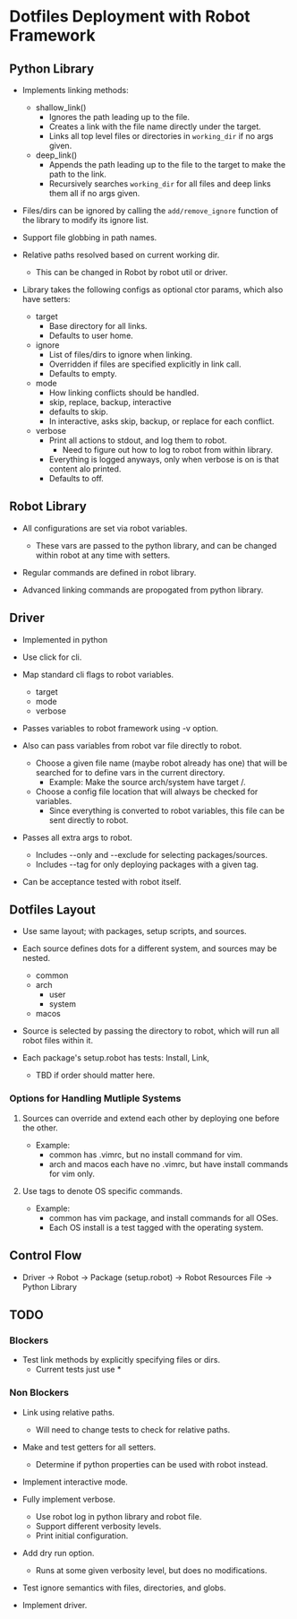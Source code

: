 # Dotfiles Deployment with Robot Framework

## Python Library

- Implements linking methods:
    - shallow_link()
        - Ignores the path leading up to the file.
        - Creates a link with the file name directly under the target.
        - Links all top level files or directories in `working_dir` if no args given.
    - deep_link()
        - Appends the path leading up to the file to the target to make the path to the link.
        - Recursively searches `working_dir` for all files and deep links them all if no args given.

- Files/dirs can be ignored by calling the `add/remove_ignore` function of the library to modify its ignore list.

- Support file globbing in path names.

- Relative paths resolved based on current working dir.
    - This can be changed in Robot by robot util or driver.

- Library takes the following configs as optional ctor params, which also have setters:
    - target
        - Base directory for all links.
        - Defaults to user home.
    - ignore
        - List of files/dirs to ignore when linking.
        - Overridden if files are specified explicitly in link call.
        - Defaults to empty.
    - mode
        - How linking conflicts should be handled.
        - skip, replace, backup, interactive
        - defaults to skip.
        - In interactive, asks skip, backup, or replace for each conflict.
    - verbose
        - Print all actions to stdout, and log them to robot.
            - Need to figure out how to log to robot from within library.
        - Everything is logged anyways, only when verbose is on is that content alo printed.
        - Defaults to off.

## Robot Library

- All configurations are set via robot variables.
    - These vars are passed to the python library, and can be changed within robot at any time with setters.

- Regular commands are defined in robot library.

- Advanced linking commands are propogated from python library.

## Driver

- Implemented in python

- Use click for cli.

- Map standard cli flags to robot variables.
    - target
    - mode
    - verbose

- Passes variables to robot framework using -v option.

- Also can pass variables from robot var file directly to robot.
    - Choose a given file name (maybe robot already has one) that will be searched for to define vars in the current
    directory.
        - Example: Make the source arch/system have target /.
    - Choose a config file location that will always be checked for variables.
        - Since everything is converted to robot variables, this file can be sent directly to robot.

- Passes all extra args to robot.
    - Includes --only and --exclude for selecting packages/sources.
    - Includes --tag for only deploying packages with a given tag.

- Can be acceptance tested with robot itself.

## Dotfiles Layout

- Use same layout; with packages, setup scripts, and sources.

- Each source defines dots for a different system, and sources may be nested.
    - common
    - arch
        - user
        - system
    - macos

- Source is selected by passing the directory to robot, which will run all robot files within it.

- Each package's setup.robot has tests: Install, Link, <anything else>
    - TBD if order should matter here.

### Options for Handling Mutliple Systems

1. Sources can override and extend each other by deploying one before the other.
    - Example:
        - common has .vimrc, but no install command for vim.
        - arch and macos each have no .vimrc, but have install commands for vim only.

2. Use tags to denote OS specific commands.
    - Example:
        - common has vim package, and install commands for all OSes.
        - Each OS install is a test tagged with the operating system.

## Control Flow

- Driver -> Robot -> Package (setup.robot) -> Robot Resources File -> Python Library

## TODO

### Blockers

- Test link methods by explicitly specifying files or dirs.
    - Current tests just use *

### Non Blockers

- Link using relative paths.
    - Will need to change tests to check for relative paths.

- Make and test getters for all setters.
    - Determine if python properties can be used with robot instead.

- Implement interactive mode.

- Fully implement verbose.
    - Use robot log in python library and robot file.
    - Support different verbosity levels.
    - Print initial configuration.

- Add dry run option.
    - Runs at some given verbosity level, but does no modifications.

- Test ignore semantics with files, directories, and globs.

- Implement driver.